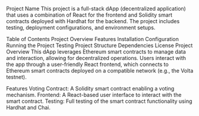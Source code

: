 Project Name
This project is a full-stack dApp (decentralized application) that uses a combination of React for the frontend and Solidity smart contracts deployed with Hardhat for the backend. The project includes testing, deployment configurations, and environment setups.

Table of Contents
Project Overview
Features
Installation
Configuration
Running the Project
Testing
Project Structure
Dependencies
License
Project Overview
This dApp leverages Ethereum smart contracts to manage data and interaction, allowing for decentralized operations. Users interact with the app through a user-friendly React frontend, which connects to Ethereum smart contracts deployed on a compatible network (e.g., the Volta testnet).

Features
Voting Contract: A Solidity smart contract enabling a voting mechanism.
Frontend: A React-based user interface to interact with the smart contract.
Testing: Full testing of the smart contract functionality using Hardhat and Chai.
